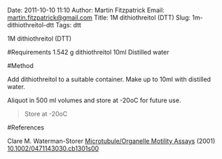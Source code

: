 Date: 2011-10-10 11:10
Author: Martin Fitzpatrick
Email: martin.fitzpatrick@gmail.com
Title: 1M dithiothreitol (DTT)
Slug: 1m-dithiothreitol-dtt
Tags: dtt

1M dithiothreitol (DTT)





#Requirements
1.542 g dithiothreitol
10ml Distilled water

#Method

Add dithiothreitol to a suitable container. Make up to 10ml with distilled water.



Aliquot in 500 ml volumes and store at -20oC for future use.


>Store at -20oC




#References


Clare M. Waterman-Storer [Microtubule/Organelle Motility Assays](http://dx.doi.org/10.1002/0471143030.cb1301s00)  (2001)
[10.1002/0471143030.cb1301s00](http://dx.doi.org/10.1002/0471143030.cb1301s00)





